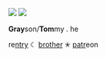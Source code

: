 ![](https://caterpie.crd.co/assets/images/gallery09/5d5bb268.gif?v=40b16407)
![](https://cdn.discordapp.com/attachments/1050080091075514401/1058617196307300382/IMG_5753.gif)

**Gray**son/**Tom**my . he

re[ntry](https://rentry.co/ROCKETSTAR) ☾ [brother](https://github.com/mercduo) ✭ [patr](https://www.patreon.com/rocketstarr)eon
